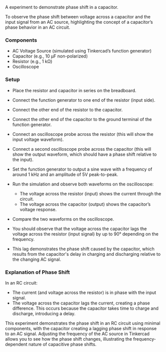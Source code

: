 A experiment to demonstrate phase shift in a capacitor.

To observe the phase shift between voltage across a capacitor and the input signal from an AC source, highlighting the concept of a capacitor’s phase behavior in an AC circuit.

### Components

- AC Voltage Source (simulated using Tinkercad’s function generator)
- Capacitor (e.g., 10 µF non-polarized)
- Resistor (e.g., 1 kΩ)
- Oscilloscope

### Setup

   - Place the resistor and capacitor in series on the breadboard.
   - Connect the function generator to one end of the resistor (input side).
   - Connect the other end of the resistor to the capacitor.
   - Connect the other end of the capacitor to the ground terminal of the function generator.

   - Connect an oscilloscope probe across the resistor (this will show the input voltage waveform).
   - Connect a second oscilloscope probe across the capacitor (this will show the output waveform, which should have a phase shift relative to the input).

   - Set the function generator to output a sine wave with a frequency of around 1 kHz and an amplitude of 5V peak-to-peak.

   - Run the simulation and observe both waveforms on the oscilloscope:
     - The voltage across the resistor (input) shows the current through the circuit.
     - The voltage across the capacitor (output) shows the capacitor’s voltage response.

   - Compare the two waveforms on the oscilloscope.
   - You should observe that the voltage across the capacitor lags the voltage across the resistor (input signal) by up to 90° depending on the frequency.
   - This lag demonstrates the phase shift caused by the capacitor, which results from the capacitor's delay in charging and discharging relative to the changing AC signal.

### Explanation of Phase Shift

In an RC circuit:

- The current (and voltage across the resistor) is in phase with the input signal.
- The voltage across the capacitor lags the current, creating a phase difference. This occurs because the capacitor takes time to charge and discharge, introducing a delay.

This experiment demonstrates the phase shift in an RC circuit using minimal components, with the capacitor creating a lagging phase shift in response to an AC signal. Adjusting the frequency of the AC source in Tinkercad allows you to see how the phase shift changes, illustrating the frequency-dependent nature of capacitive phase shifts.